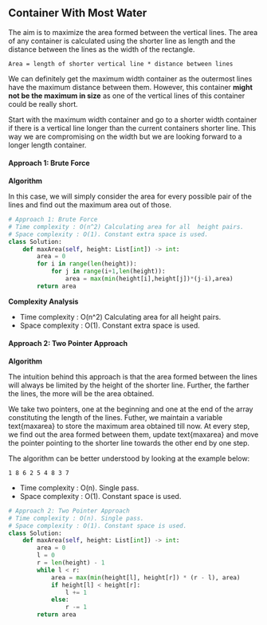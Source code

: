 ## Container With Most Water

The aim is to maximize the area formed between the vertical lines. The area of any container is calculated using the shorter line as length and the distance between the lines as the width of the rectangle.

```
Area = length of shorter vertical line * distance between lines
```

We can definitely get the maximum width container as the outermost lines have the maximum distance between them. However, this container **might not be the maximum in size** as one of the vertical lines of this container could be really short.

Start with the maximum width container and go to a shorter width container if there is a vertical line longer than the current containers shorter line. This way we are compromising on the width but we are looking forward to a longer length container.

#### Approach 1: Brute Force

**Algorithm**

In this case, we will simply consider the area for every possible pair of the lines and find out the maximum area out of those.

```python
# Approach 1: Brute Force
# Time complexity : O(n^2) Calculating area for all  height pairs.
# Space complexity : O(1). Constant extra space is used.
class Solution:
    def maxArea(self, height: List[int]) -> int:
        area = 0
        for i in range(len(height)):
            for j in range(i+1,len(height)):
                area = max(min(height[i],height[j])*(j-i),area)
        return area
```

**Complexity Analysis**

- Time complexity : O(n^2) Calculating area for all  height pairs.
- Space complexity : O(1). Constant extra space is used.

#### Approach 2: Two Pointer Approach

**Algorithm**

The intuition behind this approach is that the area formed between the lines will always be limited by the height of the shorter line. Further, the farther the lines, the more will be the area obtained.

We take two pointers, one at the beginning and one at the end of the array constituting the length of the lines. Futher, we maintain a variable text{maxarea} to store the maximum area obtained till now. At every step, we find out the area formed between them, update text{maxarea} and move the pointer pointing to the shorter line towards the other end by one step.

The algorithm can be better understood by looking at the example below:

```
1 8 6 2 5 4 8 3 7
```

- Time complexity : O(n). Single pass.
- Space complexity : O(1). Constant space is used.

```python
# Approach 2: Two Pointer Approach
# Time complexity : O(n). Single pass.
# Space complexity : O(1). Constant space is used.
class Solution:
    def maxArea(self, height: List[int]) -> int:
        area = 0
        l = 0
        r = len(height) - 1
        while l < r:
            area = max(min(height[l], height[r]) * (r - l), area)
            if height[l] < height[r]:
                l += 1
            else:
                r -= 1
        return area
```